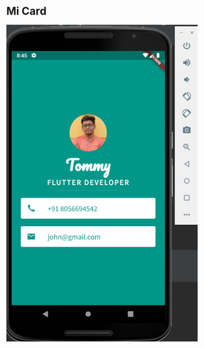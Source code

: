 
# Mi Card

![End Banner](https://github.com/johnthomasgithub/mi_card_flutter/blob/master/images/Screenshot%20(110).png)
